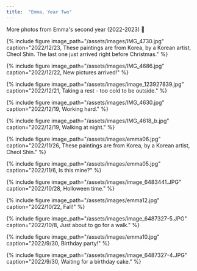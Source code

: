 ```yaml
---
title:  "Emma, Year Two"
---
```


More photos from Emma's second year (2022-2023) :feet:

{% include figure image_path="/assets/images/IMG_4730.jpg" caption="2022/12/23, These paintings are from Korea, by a Korean artist, Cheol Shin. The last one just arrived right before Christmas." %}

{% include figure image_path="/assets/images/IMG_4686.jpg" caption="2022/12/22, New pictures arrived!" %} 

{% include figure image_path="/assets/images/image_123927839.jpg" caption="2022/12/21, Taking a rest - too cold to be outside." %} 

{% include figure image_path="/assets/images/IMG_4630.jpg" caption="2022/12/19, Working hard." %} 

{% include figure image_path="/assets/images/IMG_4618_b.jpg" caption="2022/12/19, Walking at night." %} 

{% include figure image_path="/assets/images/emma06.jpg" caption="2022/11/26, These paintings are from Korea, by a Korean artist, Cheol Shin." %}
<!--
-->

{% include figure image_path="/assets/images/emma05.jpg" caption="2022/11/6, Is this mine?" %}

{% include figure image_path="/assets/images/image_6483441.JPG" caption="2022/10/28, Holloween time." %}

{% include figure image_path="/assets/images/emma12.jpg" caption="2022/10/22, Fall!" %}

{% include figure image_path="/assets/images/image_6487327-5.JPG" caption="2022/10/8, Just about to go for a walk." %}

{% include figure image_path="/assets/images/emma10.jpg" caption="2022/9/30, Birthday party!" %}

{% include figure image_path="/assets/images/image_6487327-4.JPG" caption="2022/9/30, Waiting for a birthday cake." %}